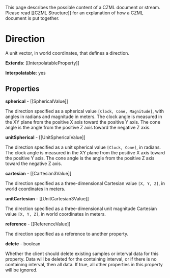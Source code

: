 This page describes the possible content of a CZML document or stream. Please read [[CZML Structure]] for an explanation of how a CZML document is put together.

# Direction

A unit vector, in world coordinates, that defines a direction.

**Extends**: [[InterpolatableProperty]]

**Interpolatable**: yes

## Properties

**spherical** - [[SphericalValue]]

The direction specified as a spherical value `[Clock, Cone, Magnitude]`, with angles in radians and magnitude in meters. The clock angle is measured in the XY plane from the positive X axis toward the positive Y axis. The cone angle is the angle from the positive Z axis toward the negative Z axis.


**unitSpherical** - [[UnitSphericalValue]]

The direction specified as a unit spherical value `[Clock, Cone]`, in radians. The clock angle is measured in the XY plane from the positive X axis toward the positive Y axis. The cone angle is the angle from the positive Z axis toward the negative Z axis.


**cartesian** - [[Cartesian3Value]]

The direction specified as a three-dimensional Cartesian value `[X, Y, Z]`, in world coordinates in meters.


**unitCartesian** - [[UnitCartesian3Value]]

The direction specified as a three-dimensional unit magnitude Cartesian value `[X, Y, Z]`, in world coordinates in meters.


**reference** - [[ReferenceValue]]

The direction specified as a reference to another property.


**delete** - boolean

Whether the client should delete existing samples or interval data for this property. Data will be deleted for the containing interval, or if there is no containing interval, then all data. If true, all other properties in this property will be ignored.


